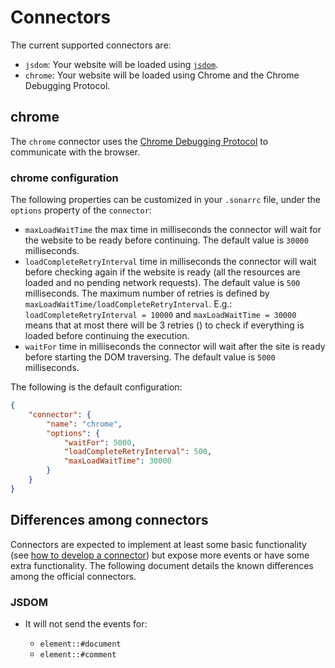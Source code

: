 # Connectors

The current supported connectors are:

* `jsdom`: Your website will be loaded using [`jsdom`][jsdom].
* `chrome`: Your website will be loaded using Chrome and the Chrome
  Debugging Protocol.

## chrome

The `chrome` connector uses the [Chrome Debugging Protocol][cdp] to
communicate with the browser.

### chrome configuration

The following properties can be customized in your `.sonarrc` file, under the
`options` property of the `connector`:

* `maxLoadWaitTime` the max time in milliseconds the connector will wait for
  the website to be ready before continuing. The default value is `30000`
  milliseconds.
* `loadCompleteRetryInterval` time in milliseconds the connector will wait
  before checking again if the website is ready (all the resources are loaded
  and no pending network requests). The default value is `500` milliseconds.
  The maximum number of retries is defined by
  `maxLoadWaitTime/loadCompleteRetryInterval`.
  E.g.: `loadCompleteRetryInterval = 10000` and `maxLoadWaitTime = 30000` means
  that at most there will be 3 retries () to check if everything is loaded
  before continuing the execution.
* `waitFor` time in milliseconds the connector will wait after the site is
  ready before starting the DOM traversing. The default value is `5000`
  milliseconds.

The following is the default configuration:

```json
{
    "connector": {
        "name": "chrome",
        "options": {
            "waitFor": 5000,
            "loadCompleteRetryInterval": 500,
            "maxLoadWaitTime": 30000
        }
    }
}
```

## Differences among connectors

Connectors are expected to implement at least some basic functionality
(see [how to develop a connector](../../developer-guide/connectors/index.md))
but expose more events or have some extra functionality. The following
document details the known differences among the official connectors.

### JSDOM

* It will not send the events for:

  * `element::#document`
  * `element::#comment`

<!-- Link labels: -->

[cdp]: https://chromedevtools.github.io/devtools-protocol/
[jsdom]: https://github.com/tmpvar/jsdom
